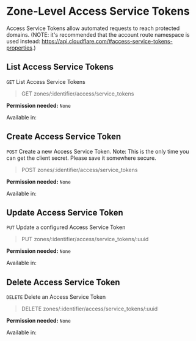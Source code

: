 # Zone-Level Access Service Tokens

Access Service Tokens allow automated requests to reach protected domains. (NOTE: it's recommended that the account route namespace is used instead: https://api.cloudflare.com/#access-service-tokens-properties.)

## List Access Service Tokens

`GET` List Access Service Tokens

> GET zones/:identifier/access/service_tokens

**Permission needed:** `None`

Available in:




## Create Access Service Token

`POST` Create a new Access Service Token. Note: This is the only time you can get the client secret. Please save it somewhere secure.

> POST zones/:identifier/access/service_tokens

**Permission needed:** `None`

Available in:




## Update Access Service Token

`PUT` Update a configured Access Service Token

> PUT zones/:identifier/access/service_tokens/:uuid

**Permission needed:** `None`

Available in:




## Delete Access Service Token

`DELETE` Delete an Access Service Token

> DELETE zones/:identifier/access/service_tokens/:uuid

**Permission needed:** `None`

Available in:



